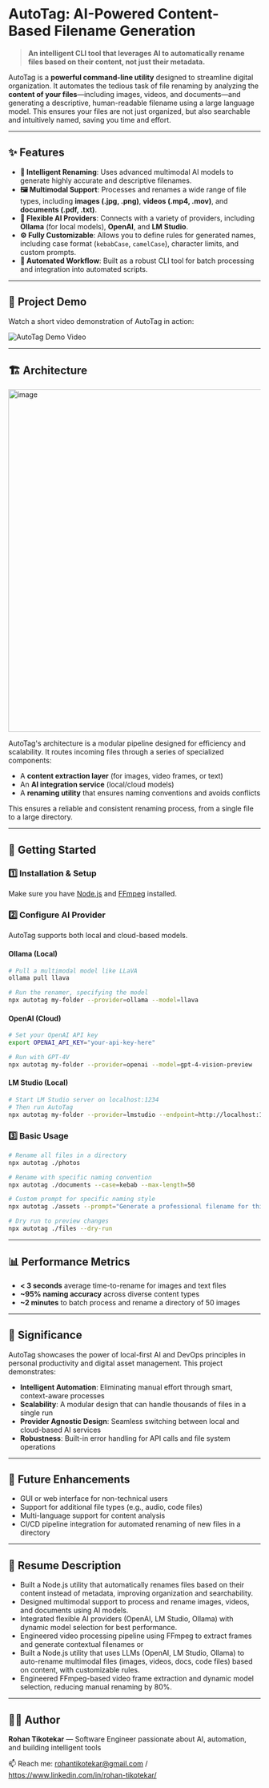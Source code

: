 # AutoTag: AI-Powered Content-Based Filename Generation

> **An intelligent CLI tool that leverages AI to automatically rename files based on their content, not just their metadata.**

AutoTag is a **powerful command-line utility** designed to streamline digital organization. It automates the tedious task of file renaming by analyzing the **content of your files**—including images, videos, and documents—and generating a descriptive, human-readable filename using a large language model. This ensures your files are not just organized, but also searchable and intuitively named, saving you time and effort.

---

## ✨ Features

- **🧠 Intelligent Renaming**: Uses advanced multimodal AI models to generate highly accurate and descriptive filenames.
- **🖼️ Multimodal Support**: Processes and renames a wide range of file types, including **images (.jpg, .png)**, **videos (.mp4, .mov)**, and **documents (.pdf, .txt)**.
- **🔌 Flexible AI Providers**: Connects with a variety of providers, including **Ollama** (for local models), **OpenAI**, and **LM Studio**.
- **⚙️ Fully Customizable**: Allows you to define rules for generated names, including case format (`kebabCase`, `camelCase`), character limits, and custom prompts.
- **🚀 Automated Workflow**: Built as a robust CLI tool for batch processing and integration into automated scripts.

---

## 🎥 Project Demo

Watch a short video demonstration of AutoTag in action:

![AutoTag Demo Video](https://via.placeholder.com/600x300.png?text=AutoTag+Demo)

---

## 🏗️ Architecture

<img width="1239" height="684" alt="image" src="https://github.com/user-attachments/assets/bde609e1-407c-496e-b253-5b4c9f7ff9da" />

AutoTag's architecture is a modular pipeline designed for efficiency and scalability. It routes incoming files through a series of specialized components:

- A **content extraction layer** (for images, video frames, or text)
- An **AI integration service** (local/cloud models)
- A **renaming utility** that ensures naming conventions and avoids conflicts

This ensures a reliable and consistent renaming process, from a single file to a large directory.

---

## 🚀 Getting Started

### 1️⃣ Installation & Setup

Make sure you have [Node.js](https://nodejs.org/) and [FFmpeg](https://ffmpeg.org/) installed.

### 2️⃣ Configure AI Provider

AutoTag supports both local and cloud-based models.

#### **Ollama (Local)**

```bash
# Pull a multimodal model like LLaVA
ollama pull llava

# Run the renamer, specifying the model
npx autotag my-folder --provider=ollama --model=llava
```

#### **OpenAI (Cloud)**

```bash
# Set your OpenAI API key
export OPENAI_API_KEY="your-api-key-here"

# Run with GPT-4V
npx autotag my-folder --provider=openai --model=gpt-4-vision-preview
```

#### **LM Studio (Local)**

```bash
# Start LM Studio server on localhost:1234
# Then run AutoTag
npx autotag my-folder --provider=lmstudio --endpoint=http://localhost:1234
```

### 3️⃣ Basic Usage

```bash
# Rename all files in a directory
npx autotag ./photos

# Rename with specific naming convention
npx autotag ./documents --case=kebab --max-length=50

# Custom prompt for specific naming style
npx autotag ./assets --prompt="Generate a professional filename for this content"

# Dry run to preview changes
npx autotag ./files --dry-run
```

---

## 📊 Performance Metrics

- **< 3 seconds** average time-to-rename for images and text files
- **~95% naming accuracy** across diverse content types  
- **~2 minutes** to batch process and rename a directory of 50 images

---

## 🎯 Significance

AutoTag showcases the power of local-first AI and DevOps principles in personal productivity and digital asset management. This project demonstrates:

- **Intelligent Automation**: Eliminating manual effort through smart, context-aware processes
- **Scalability**: A modular design that can handle thousands of files in a single run
- **Provider Agnostic Design**: Seamless switching between local and cloud-based AI services
- **Robustness**: Built-in error handling for API calls and file system operations

---

## 📌 Future Enhancements

- GUI or web interface for non-technical users
- Support for additional file types (e.g., audio, code files)
- Multi-language support for content analysis
- CI/CD pipeline integration for automated renaming of new files in a directory

---

## 📌 Resume Description

- Built a Node.js utility that automatically renames files based on their content instead of metadata, improving organization and searchability.
- Designed multimodal support to process and rename images, videos, and documents using AI models.
- Integrated flexible AI providers (OpenAI, LM Studio, Ollama) with dynamic model selection for best performance.
- Engineered video processing pipeline using FFmpeg to extract frames and generate contextual filenames
or
- Built a Node.js utility that uses LLMs (OpenAI, LM Studio, Ollama) to auto-rename multimodal files (images, videos, docs, code files) based on content, with customizable rules.
- Engineered FFmpeg-based video frame extraction and dynamic model selection, reducing manual renaming by 80%.

---

## 🧑‍💻 Author

**Rohan Tikotekar** — Software Engineer passionate about AI, automation, and building intelligent tools

📫 Reach me: rohantikotekar@gmail.com / https://www.linkedin.com/in/rohan-tikotekar/




